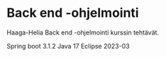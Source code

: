 # Back end -ohjelmointi
Haaga-Helia Back end -ohjelmointi kurssin tehtävät.

Spring boot 3.1.2
Java 17
Eclipse 2023-03
